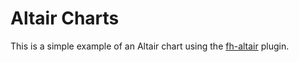 # Altair Charts

This is a simple example of an Altair chart using the [fh-altair](https://github.com/koaning/fh-altair) plugin.